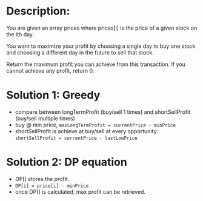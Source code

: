 # Description:
You are given an array prices where prices[i] is the price of a given stock on the ith day.

You want to maximize your profit by choosing a single day to buy one stock and choosing a different day in the future to sell that stock.

Return the maximum profit you can achieve from this transaction. If you cannot achieve any profit, return 0.

# Solution 1: Greedy
* compare between longTermProfit (buy/sell 1 times) and shortSellProfit (buy/sell multiple times)
* buy @ min price, `maxLongTermProfit = currentPrice - minPrice`
* shortSellProfit is achieve at buy/sell at every opportunity: `shortSellProfit = currentPrice - lastLowPrice`

# Solution 2: DP equation
* DP[] stores the profit.
* `DP[i] = price[i] - minPrice`
* once DP[] is calculated, max profit can be retrieved.